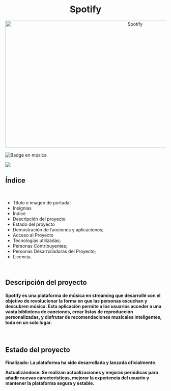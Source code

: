 <div align="center", font color= "green">
<h1>Spotify</h1>
    </div>
<div align="center">
    <img src="https://github.com/user-attachments/assets/79054cce-70bc-423a-be41-fd6de487bb76" alt="Spotify" width="800" height="400">
    
</div>

   ![Badge en música](https://img.shields.io/badge/STATUS-EN%música-green)
  <p align="left">
   <img src="https://img.shields.io/badge/STATUS-EN%música-green">
   </p>
<h2>Índice</h2> <br>
<ul>
    <li>Título e imagen de portada;</li>
    <li>Insignias</li>
    <li>Índice</li>
    <li>Descripción del proyecto</li>
    <li>Estado del proyecto</li>
    <li>Demostración de funciones y aplicaciones;</li>
    <li>Acceso al Proyecto</li>
    <li>Tecnologías utilizadas;</li>
    <li>Personas Contribuyentes;</li>
    <li>Personas Desarrolladoras del Proyecto;</li>
    <li>Licencia.</li>

    
</ul> <br>
<h2>Descripción del proyecto</h2>
<h4>
    Spotify es una plataforma de música en streaming que desarrollé con el objetivo de revolucionar la forma en que las personas escuchan y descubren música. Esta aplicación permite a los usuarios acceder a una vasta biblioteca de canciones, crear listas de reproducción personalizadas, y disfrutar de recomendaciones musicales inteligentes, todo en un solo lugar.
</h4>
<br>
<h2>Estado del proyecto</h2>
<h4>Finalizado: La plataforma ha sido desarrollada y lanzada oficialmente.

Actualizándose: Se realizan actualizaciones y mejoras periódicas para añadir nuevas características, mejorar la experiencia del usuario y mantener la plataforma segura y estable.

</h4>
